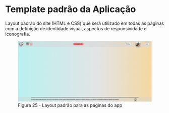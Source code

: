 # Template padrão da Aplicação

Layout padrão do site (HTML e CSS) que será utilizado em todas as páginas com a definição de identidade visual, aspectos de responsividade e iconografia.
<figure> 
  <img src="https://github.com/ICEI-PUC-Minas-PMV-ADS/pmv-ads-2023-2-e1-proj-web-t4-grupo_01/blob/main/documentos/img/layoutmodelo.png"
    <figcaption>Figura 25 - Layout padrão para as páginas do app</figcaption>
</figure> 
